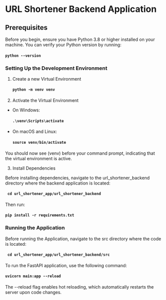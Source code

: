 # URL Shortener Backend Application

## Prerequisites

Before you begin, ensure you have Python 3.8 or higher installed on your machine. You can verify your Python version by running:

#### `python --version`

### Setting Up the Development Environment

1. Create a new Virtual Environment
    #### `python -m venv venv`

2. Activate the Virtual Environment

- On Windows:
    #### `.\venv\Scripts\activate`

- On macOS and Linux:
    #### `source venv/bin/activate`

You should now see (venv) before your command prompt, indicating that the virtual environment is active.

3. Install Dependencies

Before installing dependencies, navigate to the url_shortener_backend directory where the backend application is located:

#### ` cd url_shortener_app/url_shortener_backend`

Then run:
#### `pip install -r requirements.txt`

### Running the Application

Before running the Application, navigate to the src directory where the code is located:

#### ` cd url_shortener_app/url_shortener_backend/src`

To run the FastAPI application, use the following command:
#### `uvicorn main:app --reload`

The --reload flag enables hot reloading, which automatically restarts the server upon code changes.